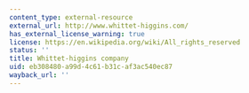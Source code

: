 ```yaml
---
content_type: external-resource
external_url: http://www.whittet-higgins.com/
has_external_license_warning: true
license: https://en.wikipedia.org/wiki/All_rights_reserved
status: ''
title: Whittet-higgins company
uid: eb308480-a99d-4c61-b31c-af3ac540ec87
wayback_url: ''
---
```

